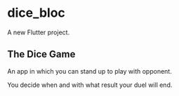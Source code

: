 # dice_bloc

A new Flutter project.

## The Dice Game

An app in which you can stand up to play with opponent. 

You decide when and with what result your duel will end.



